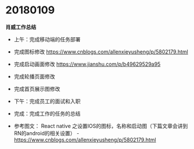 # 20180109

**肖威工作总结**

- 上午：完成移动端的任务部署

- 完成图标修改
https://www.cnblogs.com/allenxieyusheng/p/5802179.html
- 完成启动画面修改
https://www.jianshu.com/p/b49629529a95
- 完成轮播页面修改
- 完成首页展示图修改

- 下午：完成员工的面试和入职
- 完成：完成工作的任务的总结

- 参考图文：
React native 之设置IOS的图标，名称和启动图（下篇文章会讲到RN的android的相关设置）
-https://www.cnblogs.com/allenxieyusheng/p/5802179.html
